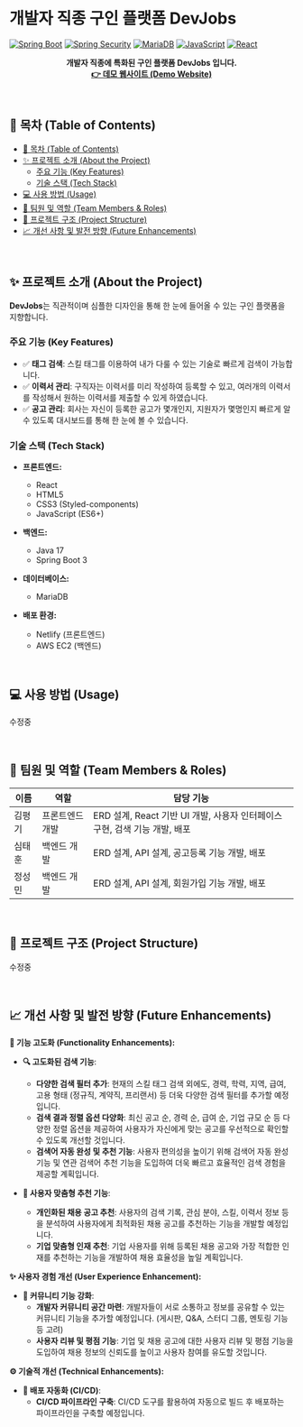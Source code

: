 # 개발자 직종 구인 플랫폼 DevJobs

  [![Spring Boot](https://img.shields.io/badge/Spring%20Boot-v3-brightgreen)](https://spring.io/projects/spring-boot)
  [![Spring Security](https://img.shields.io/badge/Spring%20Security-brightgreen)](https://spring.io/spring-security/)
  [![MariaDB](https://img.shields.io/badge/MariaDB-blue)](https://mariadb.org/)
  [![JavaScript](https://img.shields.io/badge/JavaScript-yellow)](https://developer.mozilla.org/ko/docs/Web/JavaScript)
  [![React](https://img.shields.io/badge/React-blue)](https://reactjs.org/)

<p align="center">
  <strong>개발자 직종에 특화된 구인 플랫폼 DevJobs 입니다.</strong> <br/>
  <a href="https://glistening-biscochitos-3937b6.netlify.app/">
    <strong>👉 데모 웹사이트 (Demo Website)  </strong>
  </a>
  <br/>
</p>

<br/>

## 📌 목차 (Table of Contents)

- [📌 목차 (Table of Contents)](#--목차-table-of-contents)
- [✨ 프로젝트 소개 (About the Project)](#-프로젝트-소개-about-the-project)
  - [주요 기능 (Key Features)](#주요-기능-key-features)
  - [기술 스택 (Tech Stack)](#기술-스택-tech-stack)
- [💻 사용 방법 (Usage)](#-사용-방법-usage)
- [🤝 팀원 및 역할 (Team Members & Roles)](#-팀원-및-역할-team-members--roles)
- [📂 프로젝트 구조 (Project Structure)](#-프로젝트-구조-project-structure)
- [📈 개선 사항 및 발전 방향 (Future Enhancements)](#-개선-사항-및-발전-방향-future-enhancements)

<br/>

## ✨ 프로젝트 소개 (About the Project)

**DevJobs**는 직관적이며 심플한 디자인을 통해 한 눈에 들어올 수 있는 구인 플랫폼을 지향합니다.

### 주요 기능 (Key Features)
* ✅ **태그 검색**: 스킬 태그를 이용하여 내가 다룰 수 있는 기술로 빠르게 검색이 가능합니다.
* ✅ **이력서 관리**: 구직자는 이력서를 미리 작성하여 등록할 수 있고, 여러개의 이력서를 작성해서 원하는 이력서를 제출할 수 있게 하였습니다.
* ✅ **공고 관리**: 회사는 자신이 등록한 공고가 몇개인지, 지원자가 몇명인지 빠르게 알 수 있도록 대시보드를 통해 한 눈에 볼 수 있습니다.

### 기술 스택 (Tech Stack)
* **프론트엔드:**
  * React
  * HTML5
  * CSS3 (Styled-components)
  * JavaScript (ES6+)
    
* **백엔드:**
  * Java 17
  * Spring Boot 3
    
* **데이터베이스:**
  * MariaDB
    
* **배포 환경:**
  * Netlify (프론트엔드)
  * AWS EC2 (백엔드)

<br/>

## 💻 사용 방법 (Usage)
수정중

<br/>

## 🤝 팀원 및 역할 (Team Members & Roles)
| 이름 | 역할 | 담당 기능 |
|---|---|---|
| 김평기 | 프론트엔드 개발 | ERD 설계, React 기반 UI 개발, 사용자 인터페이스 구현, 검색 기능 개발, 배포 |
| 심태훈 | 백엔드 개발 | ERD 설계, API 설계, 공고등록 기능 개발, 배포 |
| 정성민 | 백엔드 개발 | ERD 설계, API 설계, 회원가입 기능 개발, 배포 |

<br/>

## 📂 프로젝트 구조 (Project Structure)
수정중

<br/>

## 📈 개선 사항 및 발전 방향 (Future Enhancements)

**📌 기능 고도화 (Functionality Enhancements):**
*   **🔍 고도화된 검색 기능**:
    *   **다양한 검색 필터 추가**: 현재의 스킬 태그 검색 외에도, 경력, 학력, 지역, 급여, 고용 형태 (정규직, 계약직, 프리랜서) 등 더욱 다양한 검색 필터를 추가할 예정입니다.
    *   **검색 결과 정렬 옵션 다양화**:  최신 공고 순, 경력 순, 급여 순, 기업 규모 순 등 다양한 정렬 옵션을 제공하여 사용자가 자신에게 맞는 공고를 우선적으로 확인할 수 있도록 개선할 것입니다.
    *   **검색어 자동 완성 및 추천 기능**:  사용자 편의성을 높이기 위해 검색어 자동 완성 기능 및 연관 검색어 추천 기능을 도입하여 더욱 빠르고 효율적인 검색 경험을 제공할 계획입니다.

*   **🤝 사용자 맞춤형 추천 기능**:
    *   **개인화된 채용 공고 추천**:  사용자의 검색 기록, 관심 분야, 스킬, 이력서 정보 등을 분석하여 사용자에게 최적화된 채용 공고를 추천하는 기능을 개발할 예정입니다.
    *   **기업 맞춤형 인재 추천**:  기업 사용자를 위해 등록된 채용 공고와 가장 적합한 인재를 추천하는 기능을 개발하여 채용 효율성을 높일 계획입니다.
    
**✨ 사용자 경험 개선 (User Experience Enhancement):**
*   **💬 커뮤니티 기능 강화**:
    *   **개발자 커뮤니티 공간 마련**:  개발자들이 서로 소통하고 정보를 공유할 수 있는 커뮤니티 기능을 추가할 예정입니다. (게시판, Q&A, 스터디 그룹, 멘토링 기능 등 고려)
    *   **사용자 리뷰 및 평점 기능**:  기업 및 채용 공고에 대한 사용자 리뷰 및 평점 기능을 도입하여 채용 정보의 신뢰도를 높이고 사용자 참여를 유도할 것입니다.

**⚙️ 기술적 개선 (Technical Enhancements):**
*   **🚀 배포 자동화 (CI/CD)**:
    *   **CI/CD 파이프라인 구축**:  CI/CD 도구를 활용하여 자동으로 빌드 후 배포하는 파이프라인을 구축할 예정입니다.    
